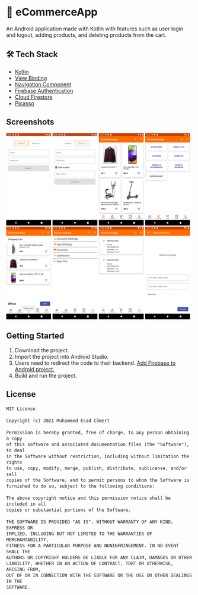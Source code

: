 # 🛒 eCommerceApp

An Android application made with Kotlin with features such as user login and logout, adding products, and deleting products from the cart.

## 🛠 Tech Stack

- [Kotlin](https://kotlinlang.org/)
- [View Binding](https://developer.android.com/topic/libraries/view-binding)
- [Navigation Component](https://developer.android.com/guide/navigation)
- [Firebase Authentication](https://firebase.google.com/docs/auth)
- [Cloud Firestore](https://firebase.google.com/docs/firestore)
- [Picasso](https://square.github.io/picasso/)

## Screenshots

<img src="images/SignIn.png" width="24%" height="24%"/> <img src="images/SignUp.png" width="24%" height="24%"/> <img src="images/Home.png" width="24%" height="24%"/> <img src="images/Categories.png" width="24%" height="24%"/>
<img src="images/Cart.png" width="24%" height="24%"/> <img src="images/Account.png" width="24%" height="24%"/> <img src="images/Addresses.png" width="24%" height="24%"/> <img src="images/Upload Product.png" width="24%" height="24%"/>

## Getting Started

1. Download the project.
2. Import the project into Android Studio.
3. Users need to redirect the code to their backend. [Add Firebase to Android project.](https://firebase.google.com/docs/android/setup)
4. Build and run the project.

## License

```
MIT License

Copyright (c) 2021 Muhammed Esad Cömert

Permission is hereby granted, free of charge, to any person obtaining a copy
of this software and associated documentation files (the "Software"), to deal
in the Software without restriction, including without limitation the rights
to use, copy, modify, merge, publish, distribute, sublicense, and/or sell
copies of the Software, and to permit persons to whom the Software is
furnished to do so, subject to the following conditions:

The above copyright notice and this permission notice shall be included in all
copies or substantial portions of the Software.

THE SOFTWARE IS PROVIDED "AS IS", WITHOUT WARRANTY OF ANY KIND, EXPRESS OR
IMPLIED, INCLUDING BUT NOT LIMITED TO THE WARRANTIES OF MERCHANTABILITY,
FITNESS FOR A PARTICULAR PURPOSE AND NONINFRINGEMENT. IN NO EVENT SHALL THE
AUTHORS OR COPYRIGHT HOLDERS BE LIABLE FOR ANY CLAIM, DAMAGES OR OTHER
LIABILITY, WHETHER IN AN ACTION OF CONTRACT, TORT OR OTHERWISE, ARISING FROM,
OUT OF OR IN CONNECTION WITH THE SOFTWARE OR THE USE OR OTHER DEALINGS IN THE
SOFTWARE.
```
